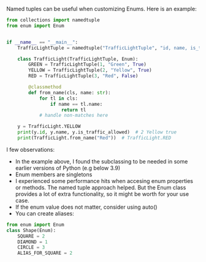 Named tuples can be useful when customizing Enums. Here is an example:


```python
from collections import namedtuple
from enum import Enum


if __name__ == "__main__":
    TrafficLightTuple = namedtuple("TrafficLightTuple", "id, name, is_traffic_allowed")

    class TrafficLight(TrafficLightTuple, Enum):
        GREEN = TrafficLightTuple(1, "Green", True)
        YELLOW = TrafficLightTuple(2, "Yellow", True)
        RED = TrafficLightTuple(3, "Red", False)

        @classmethod
        def from_name(cls, name: str):
            for tl in cls:
                if name == tl.name:
                    return tl
            # handle non-matches here

    y = TrafficLight.YELLOW
    print(y.id, y.name, y.is_traffic_allowed)  # 2 Yellow true
    print(TrafficLight.from_name("Red"))  # TrafficLight.RED
```
I few observations:
- In the example above, I found the subclassing to be needed in some earlier versions of Python (e.g below 3.9)
- Enum members are singletons
- I experienced some performance hits when accesing enum properties or methods. The named tuple approach helped. But the Enum class provides a lot of extra functionality, so it might be worth for your use case.
- If the enum value does not matter, consider using auto()
- You can create aliases:
```python
from enum import Enum
class Shape(Enum):
    SQUARE = 2
    DIAMOND = 1
    CIRCLE = 3
    ALIAS_FOR_SQUARE = 2
```
